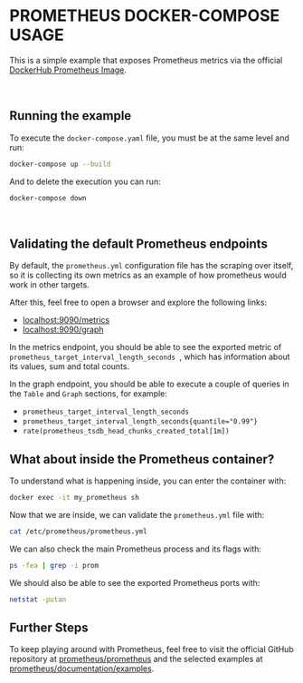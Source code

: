 # PROMETHEUS DOCKER-COMPOSE USAGE

This is a simple example that exposes Prometheus metrics via the official [DockerHub Prometheus Image](https://hub.docker.com/r/prom/prometheus).

<br>

## Running the example

To execute the `docker-compose.yaml` file, you must be at the same level and run:

```bash
docker-compose up --build
```

And to delete the execution you can run:

```bash
docker-compose down
```

<br>

## Validating the default Prometheus endpoints

By default, the `prometheus.yml` configuration file has the scraping over itself, so it is collecting its own metrics as an example of how prometheus would work in other targets. <br>

After this, feel free to open a browser and explore the following links:

- [localhost:9090/metrics](localhost:9090/metrics)
- [localhost:9090/graph](localhost:9090/graph)

In the metrics endpoint, you should be able to see the exported metric of `prometheus_target_interval_length_seconds `, which has information about its values, sum and total counts.

In the graph endpoint, you should be able to execute a couple of queries in the `Table` and `Graph` sections, for example:

- `prometheus_target_interval_length_seconds`
- `prometheus_target_interval_length_seconds{quantile="0.99"}`
- `rate(prometheus_tsdb_head_chunks_created_total[1m])`


## What about inside the Prometheus container?

To understand what is happening inside, you can enter the container with:

```bash
docker exec -it my_prometheus sh
```

Now that we are inside, we can validate the `prometheus.yml` file with:

```bash
cat /etc/prometheus/prometheus.yml
```

We can also check the main Prometheus process and its flags with:

```bash
ps -fea | grep -i prom
```

We should also be able to see the exported Prometheus ports with:

```bash
netstat -putan
```

## Further Steps

To keep playing around with Prometheus, feel free to visit the official GitHub repository at [prometheus/prometheus](https://github.com/prometheus/prometheus) and the selected examples at [prometheus/documentation/examples](https://github.com/prometheus/prometheus/tree/main/documentation/examples).

